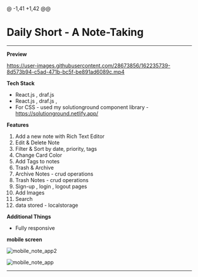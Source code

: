 @ -1,41 +1,42 @@
<h1> Daily Short - A Note-Taking </h1>
<hr/>

<b> Preview </b>


https://user-images.githubusercontent.com/28673856/162235739-8d573b94-c5ad-471b-bc5f-be891ad6089c.mp4

<b> Tech Stack </b>

- React.js , draf.js
- React.js , draf.js , 
- For CSS - used my solutionground component library - https://solutionground.netlify.app/

<b> Features </b>

<ol>
  <li> Add a new note with Rich Text Editor </li>
  <li> Edit & Delete Note </li>
  <li> Filter & Sort by date, priority, tags</li>
  <li> Change Card Color </li>
  <li> Add Tags to notes</li>
  <li> Trash & Archive</li>
  <li> Archive Notes - crud operations </li>
  <li> Trash Notes - crud operations </li>
  <li> Sign-up , login , logout pages</li>
  <li> Add Images </li>
  <li> Search </li>
  <li> data stored - localstorage </li>
</ol>

<b>   Additional Things </b>
 - Fully responsive
 
 <b> mobile screen  </b>
  
![mobile_note_app2](https://user-images.githubusercontent.com/28673856/162237151-137e72a1-55bc-4820-813a-27b1b62dc4a5.png)

![mobile_note_app](https://user-images.githubusercontent.com/28673856/162237125-f4393d13-9358-40cd-9320-b936ae6809eb.png)

<hr/>
